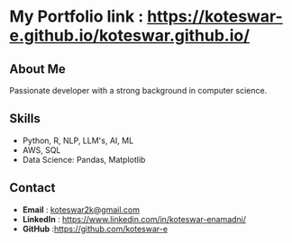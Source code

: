 # My Portfolio link : https://koteswar-e.github.io/koteswar.github.io/

## About Me
Passionate developer with a strong background in computer science.

## Skills
- Python, R, NLP, LLM's, AI, ML
- AWS, SQL
- Data Science: Pandas, Matplotlib

## Contact
- **Email** : koteswar2k@gmail.com
- **LinkedIn** : https://www.linkedin.com/in/koteswar-enamadni/
- **GitHub** :https://github.com/koteswar-e
